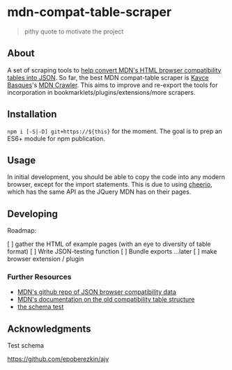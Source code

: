 # mdn-compat-table-scraper
> pithy quote to motivate the project

## About
A set of scraping tools to [help convert MDN's HTML browser compatibility tables
into JSON](https://developer.mozilla.org/en-US/docs/MDN/Contribute/Structures/Compatibility_tables).
So far, the best MDN compat-table scraper is [Kayce Basques](https://github.com/kaycebasques)'s
[MDN Crawler](https://github.com/kaycebasques/mdncrawler).  This aims to improve
and re-export the tools for incorporation in bookmarklets/plugins/extensions/more
scrapers.

## Installation
`npm i [-S|-D] git+https://${this}` for the moment. The goal is to prep an
ES6+ module for npm publication.

## Usage
In initial development, you should be able to copy the code into any modern
browser, except for the import statements.  This is due to using [cheerio](https://github.com/cheeriojs/cheerio),
which has the same API as the JQuery MDN has on their pages.

## Developing

Roadmap:

[ ] gather the HTML of example pages (with an eye to diversity of table format)
[ ] Write JSON-testing function
[ ] Bundle exports
...later
[ ] make browser extension / plugin

### Further Resources
* [MDN's github repo of JSON browser compatibility data](https://github.com/mdn/browser-compat-data)
* [MDN's documentation on the old compatibility table structure](https://developer.mozilla.org/en-US/docs/MDN/Contribute/Structures/Old_compatibility_tables)
* [the schema test](https://github.com/mdn/browser-compat-data/tree/master/test)
## Acknowledgments
Test schema

https://github.com/epoberezkin/ajv
